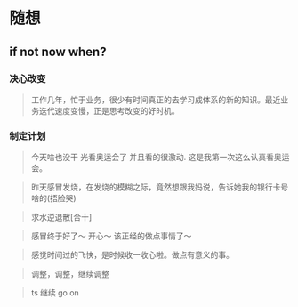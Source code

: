 # 随想
## if not now when?

### 决心改变
> 工作几年，忙于业务，很少有时间真正的去学习成体系的新的知识。最近业务迭代速度变慢，正是思考改变的好时机。

### 制定计划

> 今天啥也没干 光看奥运会了 并且看的很激动. 这是我第一次这么认真看奥运会。

> 昨天感冒发烧，在发烧的模糊之际，竟然想跟我妈说，告诉她我的银行卡号啥的(捂脸哭)

> 求水逆退散[合十]

> 感冒终于好了～  开心～  该正经的做点事情了～

> 感觉时间过的飞快，是时候收一收心啦。做点有意义的事。

> 调整，调整，继续调整

> ts 继续 go on